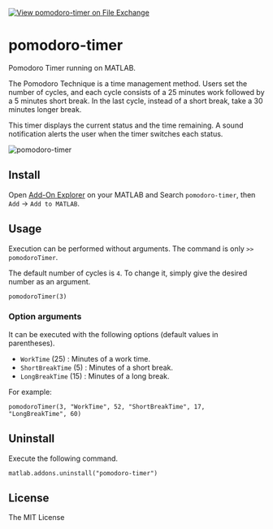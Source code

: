 [![View pomodoro-timer on File Exchange](https://www.mathworks.com/matlabcentral/images/matlab-file-exchange.svg)](https://jp.mathworks.com/matlabcentral/fileexchange/176183-pomodoro-timer)

# pomodoro-timer
Pomodoro Timer running on MATLAB.

The Pomodoro Technique is a time management method.
Users set the number of cycles, and each cycle consists of a 25 minutes work followed by a 5 minutes short break.
In the last cycle, instead of a short break, take a 30 minutes longer break.

This timer displays the current status and the time remaining.
A sound notification alerts the user when the timer switches each status.

![pomodoro-timer](https://github.com/user-attachments/assets/571f4d8d-efc2-4056-895e-bb81c102cbc5)

## Install
Open [Add-On Explorer](https://jp.mathworks.com/help/matlab/matlab_env/get-add-ons.html) on your MATLAB and Search `pomodoro-timer`, then `Add` -> `Add to MATLAB`.

## Usage
Execution can be performed without arguments.
The command is only `>> pomodoroTimer`.

The default number of cycles is `4`.
To change it, simply give the desired number as an argument.
```
pomodoroTimer(3)
```

### Option arguments
It can be executed with the following options (default values in parentheses).

- `WorkTime` (25) : Minutes of a work time.
- `ShortBreakTime` (5) : Minutes of a short break.
- `LongBreakTime` (15) : Minutes of a long break.

For example:
```
pomodoroTimer(3, "WorkTime", 52, "ShortBreakTime", 17, "LongBreakTime", 60)
```

## Uninstall
Execute the following command.
```
matlab.addons.uninstall("pomodoro-timer")
```

## License
The MIT License
